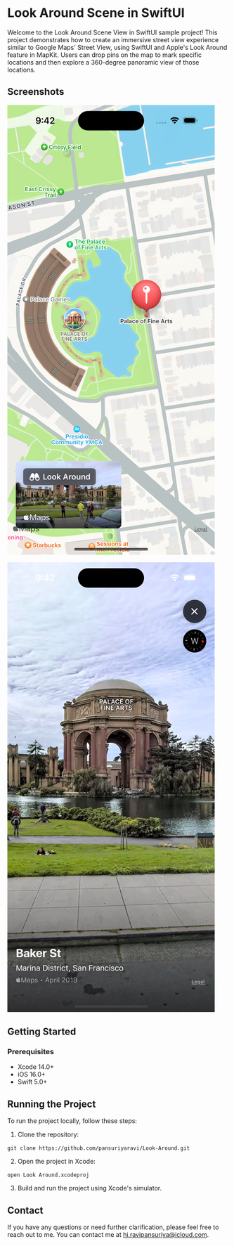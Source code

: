 # Look Around Scene in SwiftUI

Welcome to the Look Around Scene View in SwiftUI sample project! This project demonstrates how to create an immersive street view experience similar to Google Maps' Street View, using SwiftUI and Apple's Look Around feature in MapKit. Users can drop pins on the map to mark specific locations and then explore a 360-degree panoramic view of those locations.

## Screenshots

![Screenshot of the app showing the map pin and preview look around](Screenshots/1.png)

![Screenshot of the app showing the look around scene](Screenshots/2.png)

## Getting Started

### Prerequisites

- Xcode 14.0+
- iOS 16.0+
- Swift 5.0+

## Running the Project

To run the project locally, follow these steps:

1. Clone the repository: 

```
git clone https://github.com/pansuriyaravi/Look-Around.git
```

2. Open the project in Xcode:

```
open Look Around.xcodeproj
```

3. Build and run the project using Xcode's simulator.

## Contact

If you have any questions or need further clarification, please feel free to reach out to me. You can contact me at hi.ravipansuriya@icloud.com.
   
